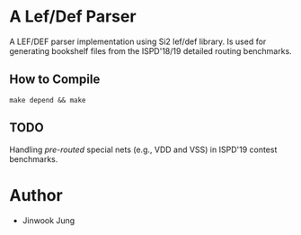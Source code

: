 # A Lef/Def Parser

A LEF/DEF parser implementation using Si2 lef/def library.
Is used for generating bookshelf files from the ISPD'18/19 detailed routing benchmarks.

## How to Compile

```
make depend && make
```

## TODO

Handling *pre-routed* special nets (e.g., VDD and VSS) in ISPD'19 contest benchmarks.

# Author
* Jinwook Jung

